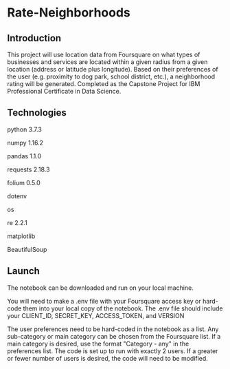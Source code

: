 # Rate-Neighborhoods


## Introduction
This project will use location data from Foursquare on what types of businesses and services are located within a given radius from a given location (address or latitude plus longitude). Based on their preferences of the user (e.g. proximity to dog park, school district, etc.), a neighborhood rating will be generated. 
Completed as the Capstone Project for IBM Professional Certificate in Data Science. 


## Technologies
python 3.7.3

numpy 1.16.2

pandas 1.1.0

requests 2.18.3

folium 0.5.0

dotenv 

os

re 2.2.1

matplotlib

BeautifulSoup


## Launch
The notebook can be downloaded and run on your local machine.

You will need to make a .env file with your Foursquare access key or hard-code them into your local copy of the notebook. 
The .env file should include your CLIENT_ID, SECRET_KEY, ACCESS_TOKEN, and VERSION

The user preferences need to be hard-coded in the notebook as a list. Any sub-category or main category can be chosen from the Foursquare list. If a main category is desired, use the format "Category - any" in the preferences list. The code is set up to run with exactly 2 users. If a greater or fewer number of users is desired, the code will need to be modified. 

